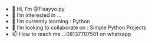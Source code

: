 - 👋 Hi, I’m @Fisayyo.py
- 👀 I’m interested in ...
- 🌱 I’m currently learning : Python
- 💞️ I’m looking to collaborate on : Simple Python Projects
- 📫 How to reach me ...08137707501 on whatsapp

<!---
Fisayyo/Fisayyo is a ✨ special ✨ repository because its `README.md` (this file) appears on your GitHub profile.
You can click the Preview link to take a look at your changes.
--->
